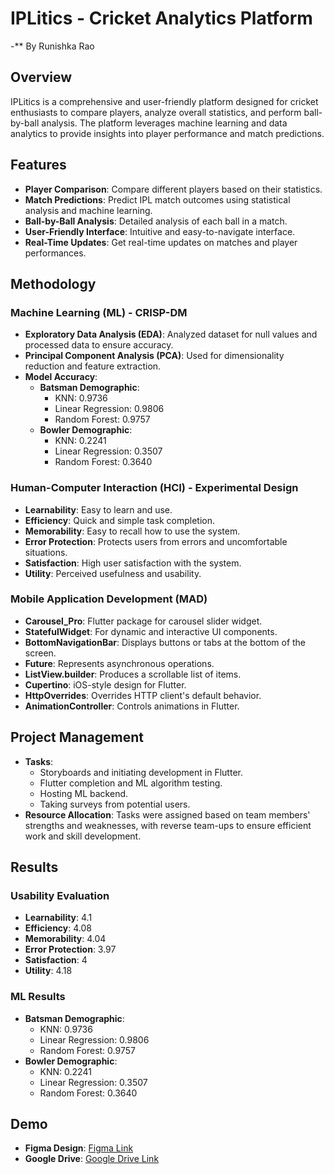 # IPLitics - Cricket Analytics Platform
-** By Runishka Rao

## Overview
IPLitics is a comprehensive and user-friendly platform designed for cricket enthusiasts to compare players, analyze overall statistics, and perform ball-by-ball analysis. The platform leverages machine learning and data analytics to provide insights into player performance and match predictions.

## Features
- **Player Comparison**: Compare different players based on their statistics.
- **Match Predictions**: Predict IPL match outcomes using statistical analysis and machine learning.
- **Ball-by-Ball Analysis**: Detailed analysis of each ball in a match.
- **User-Friendly Interface**: Intuitive and easy-to-navigate interface.
- **Real-Time Updates**: Get real-time updates on matches and player performances.

## Methodology
### Machine Learning (ML) - CRISP-DM
- **Exploratory Data Analysis (EDA)**: Analyzed dataset for null values and processed data to ensure accuracy.
- **Principal Component Analysis (PCA)**: Used for dimensionality reduction and feature extraction.
- **Model Accuracy**:
  - **Batsman Demographic**:
    - KNN: 0.9736
    - Linear Regression: 0.9806
    - Random Forest: 0.9757
  - **Bowler Demographic**:
    - KNN: 0.2241
    - Linear Regression: 0.3507
    - Random Forest: 0.3640

### Human-Computer Interaction (HCI) - Experimental Design
- **Learnability**: Easy to learn and use.
- **Efficiency**: Quick and simple task completion.
- **Memorability**: Easy to recall how to use the system.
- **Error Protection**: Protects users from errors and uncomfortable situations.
- **Satisfaction**: High user satisfaction with the system.
- **Utility**: Perceived usefulness and usability.

### Mobile Application Development (MAD)
- **Carousel_Pro**: Flutter package for carousel slider widget.
- **StatefulWidget**: For dynamic and interactive UI components.
- **BottomNavigationBar**: Displays buttons or tabs at the bottom of the screen.
- **Future**: Represents asynchronous operations.
- **ListView.builder**: Produces a scrollable list of items.
- **Cupertino**: iOS-style design for Flutter.
- **HttpOverrides**: Overrides HTTP client's default behavior.
- **AnimationController**: Controls animations in Flutter.

## Project Management
- **Tasks**:
  - Storyboards and initiating development in Flutter.
  - Flutter completion and ML algorithm testing.
  - Hosting ML backend.
  - Taking surveys from potential users.
- **Resource Allocation**: Tasks were assigned based on team members' strengths and weaknesses, with reverse team-ups to ensure efficient work and skill development.

## Results
### Usability Evaluation
- **Learnability**: 4.1
- **Efficiency**: 4.08
- **Memorability**: 4.04
- **Error Protection**: 3.97
- **Satisfaction**: 4
- **Utility**: 4.18

### ML Results
- **Batsman Demographic**:
  - KNN: 0.9736
  - Linear Regression: 0.9806
  - Random Forest: 0.9757
- **Bowler Demographic**:
  - KNN: 0.2241
  - Linear Regression: 0.3507
  - Random Forest: 0.3640

## Demo
- **Figma Design**: [Figma Link](https://www.figma.com/file/17ZD23vDFKLr8LQlC7yKwO/Project-2)
- **Google Drive**: [Google Drive Link](https://drive.google.com/drive/folders/1SyK6wx4bjpWkWd7kv02AUi3YTxTJhOj?usp=sharing)
